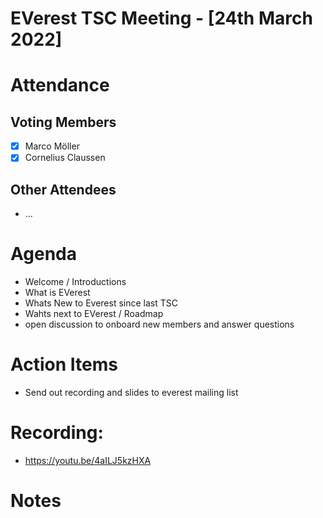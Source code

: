 # EVerest TSC Meeting - [24th March 2022]

# Attendance

## Voting Members

- [x] Marco Möller
- [x] Cornelius Claussen

## Other Attendees

- ...

# Agenda

- Welcome / Introductions
- What is EVerest
- Whats New to Everest since last TSC
- Wahts next to EVerest / Roadmap
- open discussion to onboard new members and answer questions

# Action Items
- Send out recording and slides to everest mailing list

# Recording:
- https://youtu.be/4aILJ5kzHXA

# Notes
